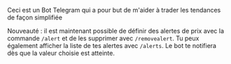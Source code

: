 Ceci est un Bot Telegram qui a pour but de m'aider à trader les tendances de façon simplifiée

Nouveauté : il est maintenant possible de définir des alertes de prix avec la commande `/alert` et de les supprimer avec `/removealert`. Tu peux également afficher la liste de tes alertes avec `/alerts`. Le bot te notifiera dès que la valeur choisie est atteinte.
